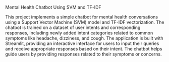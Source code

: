 Mental Health Chatbot Using SVM and TF-IDF

This project implements a simple chatbot for mental health conversations using a Support Vector Machine (SVM) model and TF-IDF vectorization. The chatbot is trained on a dataset of user intents and corresponding responses, including newly added intent categories related to common symptoms like headache, dizziness, and cough. The application is built with Streamlit, providing an interactive interface for users to input their queries and receive appropriate responses based on their intent. The chatbot helps guide users by providing responses related to their symptoms or concerns.

